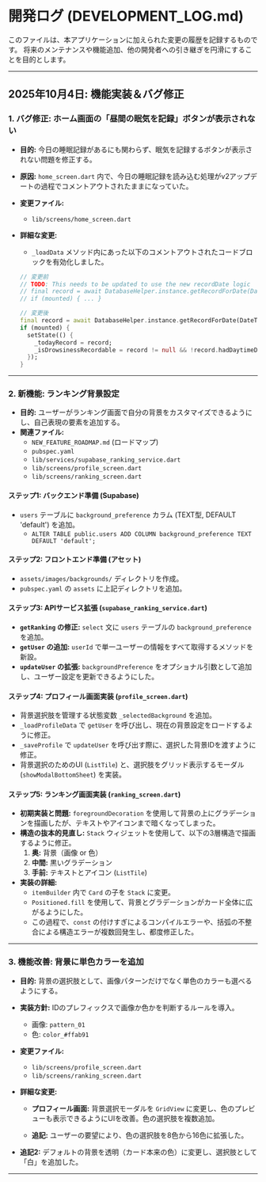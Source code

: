 # 開発ログ (DEVELOPMENT_LOG.md)

このファイルは、本アプリケーションに加えられた変更の履歴を記録するものです。
将来のメンテナンスや機能追加、他の開発者への引き継ぎを円滑にすることを目的とします。

---

## 2025年10月4日: 機能実装＆バグ修正

### 1. バグ修正: ホーム画面の「昼間の眠気を記録」ボタンが表示されない

- **目的:** 今日の睡眠記録があるにも関わらず、眠気を記録するボタンが表示されない問題を修正する。
- **原因:** `home_screen.dart` 内で、今日の睡眠記録を読み込む処理がv2アップデートの過程でコメントアウトされたままになっていた。
- **変更ファイル:**
  - `lib/screens/home_screen.dart`

- **詳細な変更:**
  - `_loadData` メソッド内にあった以下のコメントアウトされたコードブロックを有効化しました。

  ```dart
  // 変更前
  // TODO: This needs to be updated to use the new recordDate logic
  // final record = await DatabaseHelper.instance.getRecordForDate(DateTime.now());
  // if (mounted) { ... }

  // 変更後
  final record = await DatabaseHelper.instance.getRecordForDate(DateTime.now());
  if (mounted) {
    setState(() {
      _todayRecord = record;
      _isDrowsinessRecordable = record != null && !record.hadDaytimeDrowsiness;
    });
  }
  ```

---

### 2. 新機能: ランキング背景設定

- **目的:** ユーザーがランキング画面で自分の背景をカスタマイズできるようにし、自己表現の要素を追加する。
- **関連ファイル:**
  - `NEW_FEATURE_ROADMAP.md` (ロードマップ)
  - `pubspec.yaml`
  - `lib/services/supabase_ranking_service.dart`
  - `lib/screens/profile_screen.dart`
  - `lib/screens/ranking_screen.dart`

#### ステップ1: バックエンド準備 (Supabase)
- `users` テーブルに `background_preference` カラム (TEXT型, DEFAULT 'default') を追加。
  - `ALTER TABLE public.users ADD COLUMN background_preference TEXT DEFAULT 'default';`

#### ステップ2: フロントエンド準備 (アセット)
- `assets/images/backgrounds/` ディレクトリを作成。
- `pubspec.yaml` の `assets` に上記ディレクトリを追加。

#### ステップ3: APIサービス拡張 (`supabase_ranking_service.dart`)
- **`getRanking` の修正:** `select` 文に `users` テーブルの `background_preference` を追加。
- **`getUser` の追加:** `userId` で単一ユーザーの情報をすべて取得するメソッドを新設。
- **`updateUser` の拡張:** `backgroundPreference` をオプショナル引数として追加し、ユーザー設定を更新できるようにした。

#### ステップ4: プロフィール画面実装 (`profile_screen.dart`)
- 背景選択肢を管理する状態変数 `_selectedBackground` を追加。
- `_loadProfileData` で `getUser` を呼び出し、現在の背景設定をロードするように修正。
- `_saveProfile` で `updateUser` を呼び出す際に、選択した背景IDを渡すように修正。
- 背景選択のためのUI (`ListTile`) と、選択肢をグリッド表示するモーダル (`showModalBottomSheet`) を実装。

#### ステップ5: ランキング画面実装 (`ranking_screen.dart`)
- **初期実装と問題:** `foregroundDecoration` を使用して背景の上にグラデーションを描画したが、テキストやアイコンまで暗くなってしまった。
- **構造の抜本的見直し:** `Stack` ウィジェットを使用して、以下の3層構造で描画するように修正。
  1.  **奥:** 背景（画像 or 色）
  2.  **中間:** 黒いグラデーション
  3.  **手前:** テキストとアイコン (`ListTile`)
- **実装の詳細:**
  - `itemBuilder` 内で `Card` の子を `Stack` に変更。
  - `Positioned.fill` を使用して、背景とグラデーションがカード全体に広がるようにした。
  - この過程で、`const` の付けすぎによるコンパイルエラーや、括弧の不整合による構造エラーが複数回発生し、都度修正した。

---

### 3. 機能改善: 背景に単色カラーを追加

- **目的:** 背景の選択肢として、画像パターンだけでなく単色のカラーも選べるようにする。
- **実装方針:** IDのプレフィックスで画像か色かを判断するルールを導入。
  - 画像: `pattern_01`
  - 色: `color_#ffab91`

- **変更ファイル:**
  - `lib/screens/profile_screen.dart`
  - `lib/screens/ranking_screen.dart`

- **詳細な変更:**
  - **プロフィール画面:** 背景選択モーダルを `GridView` に変更し、色のプレビューも表示できるようにUIを改善。色の選択肢を複数追加。

  - **追記:** ユーザーの要望により、色の選択肢を8色から16色に拡張した。

- **追記2:** デフォルトの背景を透明（カード本来の色）に変更し、選択肢として「白」を追加した。

---
